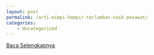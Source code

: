 ```yaml
---
layout: post
permalink: /arti-mimpi-hampir-terlambat-naik-pesawat/
categories:
    - Uncategorized
---
```


[Baca Selengkapnya](/05)